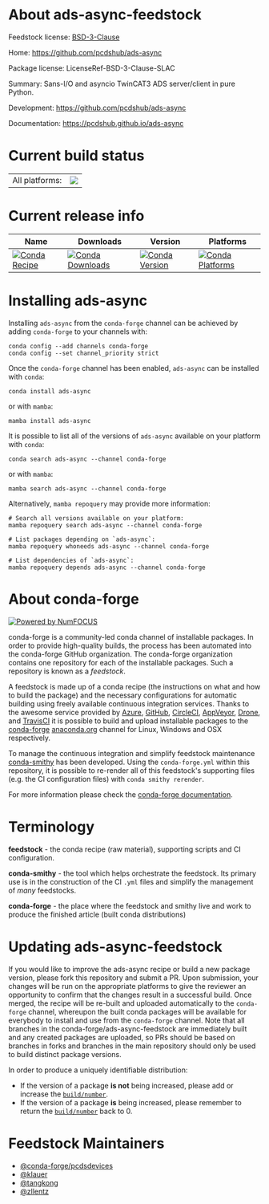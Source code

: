About ads-async-feedstock
=========================

Feedstock license: [BSD-3-Clause](https://github.com/conda-forge/ads-async-feedstock/blob/main/LICENSE.txt)

Home: https://github.com/pcdshub/ads-async

Package license: LicenseRef-BSD-3-Clause-SLAC

Summary: Sans-I/O and asyncio TwinCAT3 ADS server/client in pure Python.

Development: https://github.com/pcdshub/ads-async

Documentation: https://pcdshub.github.io/ads-async

Current build status
====================


<table><tr><td>All platforms:</td>
    <td>
      <a href="https://dev.azure.com/conda-forge/feedstock-builds/_build/latest?definitionId=11858&branchName=main">
        <img src="https://dev.azure.com/conda-forge/feedstock-builds/_apis/build/status/ads-async-feedstock?branchName=main">
      </a>
    </td>
  </tr>
</table>

Current release info
====================

| Name | Downloads | Version | Platforms |
| --- | --- | --- | --- |
| [![Conda Recipe](https://img.shields.io/badge/recipe-ads--async-green.svg)](https://anaconda.org/conda-forge/ads-async) | [![Conda Downloads](https://img.shields.io/conda/dn/conda-forge/ads-async.svg)](https://anaconda.org/conda-forge/ads-async) | [![Conda Version](https://img.shields.io/conda/vn/conda-forge/ads-async.svg)](https://anaconda.org/conda-forge/ads-async) | [![Conda Platforms](https://img.shields.io/conda/pn/conda-forge/ads-async.svg)](https://anaconda.org/conda-forge/ads-async) |

Installing ads-async
====================

Installing `ads-async` from the `conda-forge` channel can be achieved by adding `conda-forge` to your channels with:

```
conda config --add channels conda-forge
conda config --set channel_priority strict
```

Once the `conda-forge` channel has been enabled, `ads-async` can be installed with `conda`:

```
conda install ads-async
```

or with `mamba`:

```
mamba install ads-async
```

It is possible to list all of the versions of `ads-async` available on your platform with `conda`:

```
conda search ads-async --channel conda-forge
```

or with `mamba`:

```
mamba search ads-async --channel conda-forge
```

Alternatively, `mamba repoquery` may provide more information:

```
# Search all versions available on your platform:
mamba repoquery search ads-async --channel conda-forge

# List packages depending on `ads-async`:
mamba repoquery whoneeds ads-async --channel conda-forge

# List dependencies of `ads-async`:
mamba repoquery depends ads-async --channel conda-forge
```


About conda-forge
=================

[![Powered by
NumFOCUS](https://img.shields.io/badge/powered%20by-NumFOCUS-orange.svg?style=flat&colorA=E1523D&colorB=007D8A)](https://numfocus.org)

conda-forge is a community-led conda channel of installable packages.
In order to provide high-quality builds, the process has been automated into the
conda-forge GitHub organization. The conda-forge organization contains one repository
for each of the installable packages. Such a repository is known as a *feedstock*.

A feedstock is made up of a conda recipe (the instructions on what and how to build
the package) and the necessary configurations for automatic building using freely
available continuous integration services. Thanks to the awesome service provided by
[Azure](https://azure.microsoft.com/en-us/services/devops/), [GitHub](https://github.com/),
[CircleCI](https://circleci.com/), [AppVeyor](https://www.appveyor.com/),
[Drone](https://cloud.drone.io/welcome), and [TravisCI](https://travis-ci.com/)
it is possible to build and upload installable packages to the
[conda-forge](https://anaconda.org/conda-forge) [anaconda.org](https://anaconda.org/)
channel for Linux, Windows and OSX respectively.

To manage the continuous integration and simplify feedstock maintenance
[conda-smithy](https://github.com/conda-forge/conda-smithy) has been developed.
Using the ``conda-forge.yml`` within this repository, it is possible to re-render all of
this feedstock's supporting files (e.g. the CI configuration files) with ``conda smithy rerender``.

For more information please check the [conda-forge documentation](https://conda-forge.org/docs/).

Terminology
===========

**feedstock** - the conda recipe (raw material), supporting scripts and CI configuration.

**conda-smithy** - the tool which helps orchestrate the feedstock.
                   Its primary use is in the construction of the CI ``.yml`` files
                   and simplify the management of *many* feedstocks.

**conda-forge** - the place where the feedstock and smithy live and work to
                  produce the finished article (built conda distributions)


Updating ads-async-feedstock
============================

If you would like to improve the ads-async recipe or build a new
package version, please fork this repository and submit a PR. Upon submission,
your changes will be run on the appropriate platforms to give the reviewer an
opportunity to confirm that the changes result in a successful build. Once
merged, the recipe will be re-built and uploaded automatically to the
`conda-forge` channel, whereupon the built conda packages will be available for
everybody to install and use from the `conda-forge` channel.
Note that all branches in the conda-forge/ads-async-feedstock are
immediately built and any created packages are uploaded, so PRs should be based
on branches in forks and branches in the main repository should only be used to
build distinct package versions.

In order to produce a uniquely identifiable distribution:
 * If the version of a package **is not** being increased, please add or increase
   the [``build/number``](https://docs.conda.io/projects/conda-build/en/latest/resources/define-metadata.html#build-number-and-string).
 * If the version of a package **is** being increased, please remember to return
   the [``build/number``](https://docs.conda.io/projects/conda-build/en/latest/resources/define-metadata.html#build-number-and-string)
   back to 0.

Feedstock Maintainers
=====================

* [@conda-forge/pcdsdevices](https://github.com/orgs/conda-forge/teams/pcdsdevices/)
* [@klauer](https://github.com/klauer/)
* [@tangkong](https://github.com/tangkong/)
* [@zllentz](https://github.com/zllentz/)

